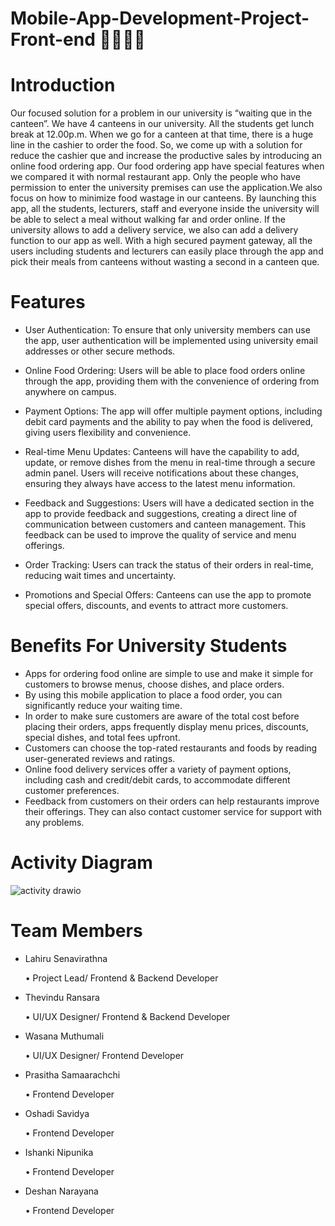 # Mobile-App-Development-Project-Front-end 🔰📲👩‍🎓

# Introduction
Our focused solution for a problem in our university is “waiting que in the canteen”.
We have 4 canteens in our university. All the students get lunch break at 12.00p.m. When we go for a canteen at that time, there is a huge line in the cashier to order the food. So, we come up with a solution for reduce the cashier que and increase the productive sales by introducing an online food ordering app. Our food ordering app have special features when we compared it with normal restaurant app. Only the people who have permission to enter the university premises can use the application.We also focus on how to minimize food wastage in our canteens. By launching this app, all the students, lecturers, staff and everyone inside the university will be able to select a meal without walking far and order online. If the university allows to add a delivery service, we also can add a delivery function to our app as well.
With a high secured payment gateway, all the users including students and lecturers can easily place through the app and pick their meals from canteens without wasting a second in a canteen que. 

# Features
* User Authentication: To ensure that only university members can use the app, user authentication will be implemented using university email addresses or other 
  secure methods.

* Online Food Ordering: Users will be able to place food orders online through the app, providing them with the convenience of ordering from anywhere on campus.

* Payment Options: The app will offer multiple payment options, including debit card payments and the ability to pay when the food is delivered, giving users 
  flexibility and convenience.

* Real-time Menu Updates: Canteens will have the capability to add, update, or remove dishes from the menu in real-time through a secure admin panel. Users will 
  receive notifications about these changes, ensuring they always have access to the latest menu information.

* Feedback and Suggestions: Users will have a dedicated section in the app to provide feedback and suggestions, creating a direct line of communication between 
  customers and canteen management. This feedback can be used to improve the quality of service and menu offerings.

* Order Tracking: Users can track the status of their orders in real-time, reducing wait times and uncertainty.

* Promotions and Special Offers: Canteens can use the app to promote special offers, discounts, and events to attract more customers.

# Benefits For University Students
* Apps for ordering food online are simple to use and make it simple for customers to browse menus, choose dishes, and place orders.
* By using this mobile application to place a food order, you can significantly reduce your waiting time.
* In order to make sure customers are aware of the total cost before placing their orders, apps frequently display menu prices, discounts, special dishes, and 
  total fees upfront.
* Customers can choose the top-rated restaurants and foods by reading user-generated reviews and ratings.
* Online food delivery services offer a variety of payment options, including cash and credit/debit cards, to accommodate different customer preferences.
* Feedback from customers on their orders can help restaurants improve their offerings. They can also contact customer service for support with any problems.

# Activity Diagram
![activity drawio](https://github.com/SE-LAPS/Mobile-App-Development-Project-Front-end/assets/97075043/43b54d2c-dca5-4391-9593-b45dfa0baca4)

# Team Members
* Lahiru Senavirathna
  
   • Project Lead/ Frontend & Backend Developer
* Thevindu Ransara
  
   • UI/UX Designer/ Frontend & Backend Developer
* Wasana Muthumali
  
   • UI/UX Designer/ Frontend Developer
* Prasitha Samaarachchi
  
   • Frontend Developer
* Oshadi Savidya
  
   • Frontend Developer
* Ishanki Nipunika
  
   • Frontend Developer
* Deshan Narayana
  
   • Frontend Developer






